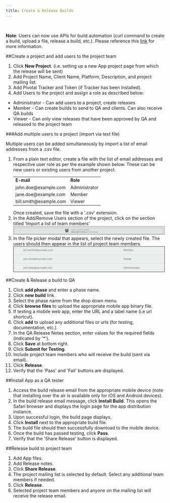 ```yaml
---
title: Create & Release Builds
---
```


<br/>

<p class="note"><strong>Note</strong>: Users can now use APIs for build automation (curl command to create a build, upload a file, release a build, etc.). Please reference this <a href="https://app-distribution.pivotal.io/docs">link</a> for more information. </p>

##Create a project and add users to the project team
1. Click **New Project**. (i.e. setting up a new App project page from which the release will be sent)
1. Add Project Name, Client Name, Platform, Description, and project mailing list.
1. Add Pivotal Tracker and Token (if Tracker has been installed).
1. Add Users to the project and assign a role as described below:

  * Administrator - Can add users to a project, create releases
  * Member - Can create builds to send to QA and clients. Can also receive QA builds
  * Viewer - Can only view releases that have been approved by QA and released to the project team

###Add multiple users to a project (import via text file)

Multiple users can be added simultaneously by import a list of email addresses from a .csv file.

1. From a plain text editor, create a file with the list of email addresses and respective user role as per the example shown below. These can be new users or existing users from another project.
	<table>
	<tr>
		<td><strong>E-mail</strong></td>
		<td><strong>Role</strong></td>
	</tr>
	<tr>
		<td>john.doe@example.com</td>
		<td>Administrator</td>
	</tr>
	<tr>
		<td>jane.doe@example.com</td>
		<td>Member</td>
	</tr>
	<tr>
		<td>bill.smith@example.com</td>
		<td>Viewer</td>
	</tr>
	</table>
   Once created, save the file with a '.csv' extension.
2. In the Add/Remove Users section of the project, click on the section titled 'Import a list of team members'
   <img src="images/Add_multiple_users.png"  /> 
3. In the file picker modal that appears, select the newly created file. 
   The users should then appear in the list of project team members
   <img src="images/users.png"  /> 

##Create & Release a build to QA

1. Click **add phase** and enter a phase name.
1. Click **new build** link.
1. Select the phase name from the drop down menu.
1. Click **browse files** to upload the appropriate mobile app binary file.
1. If testing a mobile web app, enter the URL and a label name (i.e url shortcut).
1. Click **add** to upload any additional files or urls (for testing, documentation, etc.).
1. In the QA Release Notes section, enter values for the required fields (indicated by '*').
1. Click **Save** at bottom right.
1. Click **Submit for Testing**.
1. Include project team members who will receive the build (sent via email).
1. Click **Release**.
1. Verify that the 'Pass' and 'Fail' buttons are displayed.



##Install App as a QA tester

1. Access the build release email from the appropriate mobile device (note that installing over the air is available only for iOS and Android devices).
2. In the build release email message, click **Install Build**. This opens the Safari browser and displays the login page for the app distribution instance.
3. Upon successful login, the build page displays.
4. Click **Install** next to the appropriate build file.
5. The build file should then successfully download to the mobile device.
6. Once the build has passed testing, click **Pass**.
7. Verify that the 'Share Release' button is displayed.


##Release build to project team

1. Add App files.
1. Add Release notes.
1. Click **Share Release**.
1. The project mailing list is selected by default. Select any additional team members if needed.
1. Click **Release**.
1. Selected project team members and anyone on the mailing list will receive the release email.






